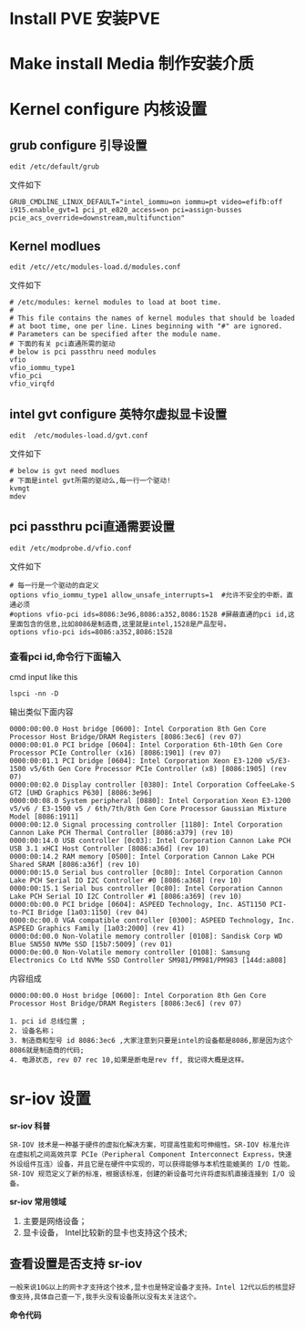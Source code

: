 # Install PVE 安装PVE 


# Make install Media 制作安装介质

# Kernel configure 内核设置

## grub configure 引导设置
    
    edit /etc/default/grub
文件如下

    GRUB_CMDLINE_LINUX_DEFAULT="intel_iommu=on iommu=pt video=efifb:off i915.enable_gvt=1 pci_pt_e820_access=on pci=assign-busses pcie_acs_override=downstream,multifunction"
    
## Kernel modlues
    edit /etc//etc/modules-load.d/modules.conf
文件如下 

    # /etc/modules: kernel modules to load at boot time.
    #
    # This file contains the names of kernel modules that should be loaded
    # at boot time, one per line. Lines beginning with "#" are ignored.
    # Parameters can be specified after the module name.
    # 下面的有关 pci直通所需的驱动 
    # below is pci passthru need modules
    vfio
    vfio_iommu_type1 
    vfio_pci
    vfio_virqfd
## intel gvt configure 英特尔虚拟显卡设置 
    edit  /etc/modules-load.d/gvt.conf

文件如下

    # below is gvt need modlues
    # 下面是intel gvt所需的驱动么,每一行一个驱动!
    kvmgt
    mdev
## pci passthru pci直通需要设置
    edit /etc/modprobe.d/vfio.conf

文件如下

    # 每一行是一个驱动的自定义
    options vfio_iommu_type1 allow_unsafe_interrupts=1  #允许不安全的中断，直通必须
    #options vfio-pci ids=8086:3e96,8086:a352,8086:1528 #屏蔽直通的pci id,这里面包含的信息,比如8086是制造商,这里就是intel,1528是产品型号。
    options vfio-pci ids=8086:a352,8086:1528
### 查看pci id,命令行下面输入
cmd input like this 

    lspci -nn -D

输出类似下面内容

    0000:00:00.0 Host bridge [0600]: Intel Corporation 8th Gen Core Processor Host Bridge/DRAM Registers [8086:3ec6] (rev 07)
    0000:00:01.0 PCI bridge [0604]: Intel Corporation 6th-10th Gen Core Processor PCIe Controller (x16) [8086:1901] (rev 07)
    0000:00:01.1 PCI bridge [0604]: Intel Corporation Xeon E3-1200 v5/E3-1500 v5/6th Gen Core Processor PCIe Controller (x8) [8086:1905] (rev 07)
    0000:00:02.0 Display controller [0380]: Intel Corporation CoffeeLake-S GT2 [UHD Graphics P630] [8086:3e96]
    0000:00:08.0 System peripheral [0880]: Intel Corporation Xeon E3-1200 v5/v6 / E3-1500 v5 / 6th/7th/8th Gen Core Processor Gaussian Mixture Model [8086:1911]
    0000:00:12.0 Signal processing controller [1180]: Intel Corporation Cannon Lake PCH Thermal Controller [8086:a379] (rev 10)
    0000:00:14.0 USB controller [0c03]: Intel Corporation Cannon Lake PCH USB 3.1 xHCI Host Controller [8086:a36d] (rev 10)
    0000:00:14.2 RAM memory [0500]: Intel Corporation Cannon Lake PCH Shared SRAM [8086:a36f] (rev 10)
    0000:00:15.0 Serial bus controller [0c80]: Intel Corporation Cannon Lake PCH Serial IO I2C Controller #0 [8086:a368] (rev 10)
    0000:00:15.1 Serial bus controller [0c80]: Intel Corporation Cannon Lake PCH Serial IO I2C Controller #1 [8086:a369] (rev 10)
    0000:0b:00.0 PCI bridge [0604]: ASPEED Technology, Inc. AST1150 PCI-to-PCI Bridge [1a03:1150] (rev 04)
    0000:0c:00.0 VGA compatible controller [0300]: ASPEED Technology, Inc. ASPEED Graphics Family [1a03:2000] (rev 41)
    0000:0d:00.0 Non-Volatile memory controller [0108]: Sandisk Corp WD Blue SN550 NVMe SSD [15b7:5009] (rev 01)
    0000:0e:00.0 Non-Volatile memory controller [0108]: Samsung Electronics Co Ltd NVMe SSD Controller SM981/PM981/PM983 [144d:a808]

内容组成

    0000:00:00.0 Host bridge [0600]: Intel Corporation 8th Gen Core Processor Host Bridge/DRAM Registers [8086:3ec6] (rev 07)

    1. pci id 总线位置 ;
    2. 设备名称；
    3. 制造商和型号 id 8086:3ec6 ,大家注意到只要是intel的设备都是8086,那是因为这个8086就是制造商的代码;
    4. 电源状态, rev 07 rec 10,如果是断电是rev ff, 我记得大概是这样。


# sr-iov 设置
**sr-iov 科普**
    
    SR-IOV 技术是一种基于硬件的虚拟化解决方案，可提高性能和可伸缩性。SR-IOV 标准允许在虚拟机之间高效共享 PCIe（Peripheral Component Interconnect Express，快速外设组件互连）设备，并且它是在硬件中实现的，可以获得能够与本机性能媲美的 I/O 性能。SR-IOV 规范定义了新的标准，根据该标准，创建的新设备可允许将虚拟机直接连接到 I/O 设备。
**sr-iov 常用领域**

1. 主要是网络设备；
2. 显卡设备， Intel比较新的显卡也支持这个技术;

## 查看设置是否支持 sr-iov
    一般来说10G以上的网卡才支持这个技术,显卡也是特定设备才支持。Intel 12代以后的核显好像支持,具体自己查一下,我手头没有设备所以没有太关注这个。

**命令代码**






